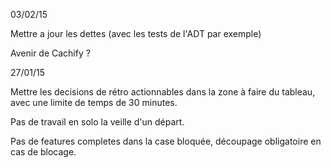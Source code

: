 03/02/15

Mettre a jour les dettes (avec les tests de l'ADT par exemple)

Avenir de Cachify ?

27/01/15

Mettre les decisions de rétro actionnables dans la zone à faire du tableau, avec une limite de temps de 30 minutes.

Pas de travail en solo la veille d'un départ.

Pas de features completes dans la case bloquée, découpage obligatoire en cas de blocage.


